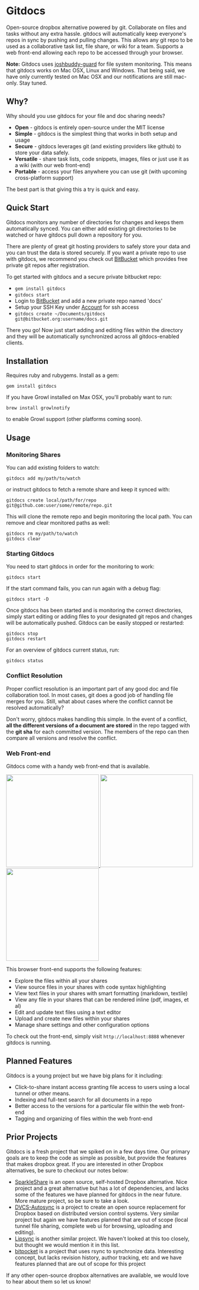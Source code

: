 # Gitdocs

Open-source dropbox alternative powered by git. Collaborate on files and tasks without any extra hassle.
gitdocs will automatically keep everyone's repos in sync by pushing and pulling changes.
This allows any git repo to be used as a collaborative task list, file share, or wiki for a team.
Supports a web front-end allowing each repo to be accessed through your browser.

**Note:** Gitdocs uses [joshbuddy-guard](https://github.com/joshbuddy/guard) for file system monitoring. This
means that gitdocs works on Mac OSX, Linux and Windows. That being said, we have only currently
tested on Mac OSX and our notifications are still mac-only. Stay tuned.

## Why?

Why should you use gitdocs for your file and doc sharing needs?

 * **Open** - gitdocs is entirely open-source under the MIT license
 * **Simple** - gitdocs is the simplest thing that works in both setup and usage
 * **Secure** - gitdocs leverages git (and existing providers like github) to store your data safely.
 * **Versatile** - share task lists, code snippets, images, files or just use it as a wiki (with our web front-end)
 * **Portable** - access your files anywhere you can use git (with upcoming cross-platform support)

The best part is that giving this a try is quick and easy.

## Quick Start

Gitdocs monitors any number of directories for changes and keeps them automatically synced. You can either add
existing git directories to be watched or have gitdocs pull down a repository for you.

There are plenty of great git hosting providers to safely store your data and you can trust the data is stored securely.
If you want a private repo to use with gitdocs, we recommend you check out [BitBucket](https://bitbucket.org/) which
provides free private git repos after registration.

To get started with gitdocs and a secure private bitbucket repo:

 - `gem install gitdocs`
 - `gitdocs start`
 - Login to [BitBucket](https://bitbucket.org/) and add a new private repo named 'docs'
 - Setup your SSH Key under [Account](https://bitbucket.org/account/) for ssh access
 - `gitdocs create ~/Documents/gitdocs git@bitbucket.org:username/docs.git`

There you go! Now just start adding and editing files within the directory and they will be automatically
synchronized across all gitdocs-enabled clients.

## Installation

Requires ruby and rubygems. Install as a gem:

```
gem install gitdocs
```

If you have Growl installed on Max OSX, you'll probably want to run:

```
brew install growlnotify
```

to enable Growl support (other platforms coming soon).

## Usage

### Monitoring Shares

You can add existing folders to watch:

```
gitdocs add my/path/to/watch
```

or instruct gitdocs to fetch a remote share and keep it synced with:

```
gitdocs create local/path/for/repo git@github.com:user/some/remote/repo.git
```

This will clone the remote repo and begin monitoring the local path. You can remove and clear monitored paths as well:

```
gitdocs rm my/path/to/watch
gitdocs clear
```

### Starting Gitdocs

You need to start gitdocs in order for the monitoring to work:

```
gitdocs start
```

If the start command fails, you can run again with a debug flag:

```
gitdocs start -D
```

Once gitdocs has been started and is monitoring the correct directories, simply start editing or adding files to your
designated git repos and changes will be automatically pushed. Gitdocs can be easily stopped or restarted:

```
gitdocs stop
gitdocs restart
```

For an overview of gitdocs current status, run:

```
gitdocs status
```
### Conflict Resolution

Proper conflict resolution is an important part of any good doc and file collaboration tool.
In most cases, git does a good job of handling file merges for you. Still, what about cases where the conflict cannot be
resolved automatically?

Don't worry, gitdocs makes handling this simple. In the event of a conflict, 
**all the different versions of a document are stored** in the repo tagged with the **git sha** for each 
committed version. The members of the repo can then compare all versions and resolve the conflict.

### Web Front-end

Gitdocs come with a handy web front-end that is available. 

<a href="http://i.imgur.com/IMwqN.png">
  <img src="http://i.imgur.com/IMwqN.png" width="250" />
</a>
<a href="http://i.imgur.com/0wVyB.png">
  <img src="http://i.imgur.com/0wVyB.png" width="250" />
</a>
<a href="http://i.imgur.com/Ijyo9.png">
  <img src="http://i.imgur.com/Ijyo9.png" width="250" />
</a>

This browser front-end supports the following features:

 * Explore the files within all your shares
 * View source files in your shares with code syntax highlighting
 * View text files in your shares with smart formatting (markdown, textile)
 * View any file in your shares that can be rendered inline (pdf, images, et al)
 * Edit and update text files using a text editor
 * Upload and create new files within your shares
 * Manage share settings and other configuration options

To check out the front-end, simply visit `http://localhost:8888` whenever gitdocs is running.

## Planned Features

Gitdocs is a young project but we have big plans for it including:

 - Click-to-share instant access granting file access to users using a local tunnel or other means.
 - Indexing and full-text search for all documents in a repo
 - Better access to the versions for a particular file within the web front-end
 - Tagging and organizing of files within the web front-end

## Prior Projects

Gitdocs is a fresh project that we spiked on in a few days time. Our primary goals are to keep the code as simple as possible,
but provide the features that makes dropbox great. If you are interested in other Dropbox alternatives, be sure to checkout our notes below:

 * [SparkleShare](http://sparkleshare.org/) is an open source, self-hosted Dropbox alternative. Nice project and a great alternative but has a lot of dependencies,
   and lacks some of the features we have planned for gitdocs in the near future. More mature project, so be sure to take a look.
 * [DVCS-Autosync](http://mayrhofer.eu.org/dvcs-autosync) is a project to create an open source replacement for Dropbox based on distributed version control systems.
   Very similar project but again we have features planned that are out of scope (local tunnel file sharing, complete web ui for browsing, uploading and editing).
 * [Lipsync](https://github.com/philcryer/lipsync) is another similar project. We haven't looked at this too closely, but thought we would mention it in this list.
 * [bitpocket](https://github.com/sickill/bitpocket) is a project that uses rsync to synchronize data. Interesting concept, but
   lacks revision history, author tracking, etc and we have features planned that are out of scope for this project

If any other open-source dropbox alternatives are available, we would love to hear about them so let us know!
